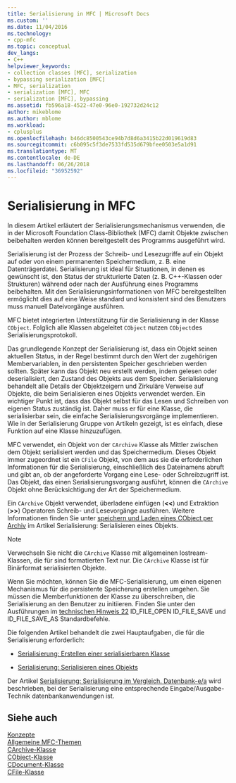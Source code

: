 ```yaml
---
title: Serialisierung in MFC | Microsoft Docs
ms.custom: ''
ms.date: 11/04/2016
ms.technology:
- cpp-mfc
ms.topic: conceptual
dev_langs:
- C++
helpviewer_keywords:
- collection classes [MFC], serialization
- bypassing serialization [MFC]
- MFC, serialization
- serialization [MFC], MFC
- serialization [MFC], bypassing
ms.assetid: fb596a18-4522-47e0-96e0-192732d24c12
author: mikeblome
ms.author: mblome
ms.workload:
- cplusplus
ms.openlocfilehash: b46dc8500543ce94b7d8d6a3415b22d019619d83
ms.sourcegitcommit: c6b095c5f3de7533fd535d679bfee0503e5a1d91
ms.translationtype: MT
ms.contentlocale: de-DE
ms.lasthandoff: 06/26/2018
ms.locfileid: "36952592"
---
```

# <a name="serialization-in-mfc"></a>Serialisierung in MFC
In diesem Artikel erläutert der Serialisierungsmechanismus verwenden, die in der Microsoft Foundation Class-Bibliothek (MFC) damit Objekte zwischen beibehalten werden können bereitgestellt des Programms ausgeführt wird.  
  
 Serialisierung ist der Prozess der Schreib- und Lesezugriffe auf ein Objekt auf oder von einem permanenten Speichermedium, z. B. eine Datenträgerdatei. Serialisierung ist ideal für Situationen, in denen es gewünscht ist, den Status der strukturierte Daten (z. B. C++-Klassen oder Strukturen) während oder nach der Ausführung eines Programms beibehalten. Mit den Serialisierungsinformationen von MFC bereitgestellten ermöglicht dies auf eine Weise standard und konsistent sind des Benutzers muss manuell Dateivorgänge ausführen.  
  
 MFC bietet integrierten Unterstützung für die Serialisierung in der Klasse `CObject`. Folglich alle Klassen abgeleitet `CObject` nutzen `CObject`des Serialisierungsprotokoll.  
  
 Das grundlegende Konzept der Serialisierung ist, dass ein Objekt seinen aktuellen Status, in der Regel bestimmt durch den Wert der zugehörigen Membervariablen, in den persistenten Speicher geschrieben werden sollten. Später kann das Objekt neu erstellt werden, indem gelesen oder deserialisiert, den Zustand des Objekts aus dem Speicher. Serialisierung behandelt alle Details der Objektzeigern und Zirkuläre Verweise auf Objekte, die beim Serialisieren eines Objekts verwendet werden. Ein wichtiger Punkt ist, dass das Objekt selbst für das Lesen und Schreiben von eigenen Status zuständig ist. Daher muss er für eine Klasse, die serialisierbar sein, die einfache Serialisierungsvorgänge implementieren. Wie in der Serialisierung Gruppe von Artikeln gezeigt, ist es einfach, diese Funktion auf eine Klasse hinzuzufügen.  
  
 MFC verwendet, ein Objekt von der `CArchive` Klasse als Mittler zwischen dem Objekt serialisiert werden und das Speichermedium. Dieses Objekt immer zugeordnet ist ein `CFile` Objekt, von dem aus sie die erforderlichen Informationen für die Serialisierung, einschließlich des Dateinamens abruft und gibt an, ob der angeforderte Vorgang eine Lese- oder Schreibzugriff ist. Das Objekt, das einen Serialisierungsvorgang ausführt, können die `CArchive` Objekt ohne Berücksichtigung der Art der Speichermedium.  
  
 Ein `CArchive` Objekt verwendet, überladene einfügen (**<\<**) und Extraktion (**>>**) Operatoren Schreib- und Lesevorgänge ausführen. Weitere Informationen finden Sie unter [speichern und Laden eines CObject per Archiv](../mfc/storing-and-loading-cobjects-via-an-archive.md) im Artikel Serialisierung: Serialisieren eines Objekts.  
  
> [!NOTE]
>  Verwechseln Sie nicht die `CArchive` Klasse mit allgemeinen Iostream-Klassen, die für sind formatierten Text nur. Die `CArchive` Klasse ist für Binärformat serialisierten Objekte.  
  
 Wenn Sie möchten, können Sie die MFC-Serialisierung, um einen eigenen Mechanismus für die persistente Speicherung erstellen umgehen. Sie müssen die Memberfunktionen der Klasse zu überschreiben, die Serialisierung an den Benutzer zu initiieren. Finden Sie unter den Ausführungen im [technischen Hinweis 22](../mfc/tn022-standard-commands-implementation.md) ID_FILE_OPEN ID_FILE_SAVE und ID_FILE_SAVE_AS Standardbefehle.  
  
 Die folgenden Artikel behandelt die zwei Hauptaufgaben, die für die Serialisierung erforderlich:  
  
-   [Serialisierung: Erstellen einer serialisierbaren Klasse](../mfc/serialization-making-a-serializable-class.md)  
  
-   [Serialisierung: Serialisieren eines Objekts](../mfc/serialization-serializing-an-object.md)  
  
 Der Artikel [Serialisierung: Serialisierung im Vergleich. Datenbank-e/a](../mfc/serialization-serialization-vs-database-input-output.md) wird beschrieben, bei der Serialisierung eine entsprechende Eingabe/Ausgabe-Technik datenbankanwendungen ist.  
  
## <a name="see-also"></a>Siehe auch  
 [Konzepte](../mfc/mfc-concepts.md)   
 [Allgemeine MFC-Themen](../mfc/general-mfc-topics.md)   
 [CArchive-Klasse](../mfc/reference/carchive-class.md)   
 [CObject-Klasse](../mfc/reference/cobject-class.md)   
 [CDocument-Klasse](../mfc/reference/cdocument-class.md)   
 [CFile-Klasse](../mfc/reference/cfile-class.md)
